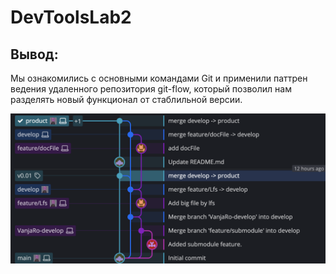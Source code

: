 # DevToolsLab2

## Вывод:

Мы ознакомились с основными командами Git и применили паттрен ведения удаленного репозитория git-flow, который позволил нам разделять новый функционал от стаблильной версии.

![Test Image 1](https://github.com/BugPersonality/DevToolsLab2/blob/product/finalGraph.png)
